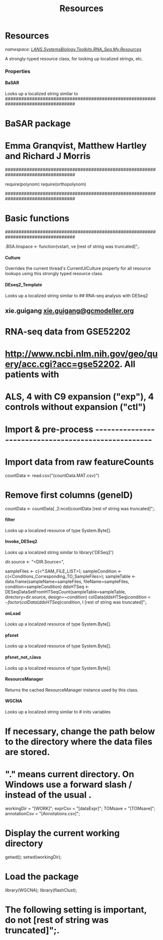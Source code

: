﻿---
title: Resources
---

# Resources
_namespace: [LANS.SystemsBiology.Toolkits.RNA_Seq.My.Resources](N-LANS.SystemsBiology.Toolkits.RNA_Seq.My.Resources.html)_

A strongly-typed resource class, for looking up localized strings, etc.




### Properties

#### BaSAR
Looks up a localized string similar to ##################################################################################
# BaSAR package 
# Emma Granqvist, Matthew Hartley and Richard J Morris
##################################################################################

require(polynom)
require(orthopolynom)

##################################################################################
# Basic functions
##################################################################################

.BSA.linspace <- function(vstart, ve [rest of string was truncated]";.
#### Culture
Overrides the current thread's CurrentUICulture property for all
 resource lookups using this strongly typed resource class.
#### DEseq2_Template
Looks up a localized string similar to ## RNA-seq analysis with DESeq2
## xie.guigang xie.guigang@gcmodeller.org

# RNA-seq data from GSE52202
# http://www.ncbi.nlm.nih.gov/geo/query/acc.cgi?acc=gse52202. All patients with
# ALS, 4 with C9 expansion ("exp"), 4 controls without expansion ("ctl")





# Import & pre-process ----------------------------------------------------

# Import data from raw featureCounts
countData <- read.csv("{countData.MAT.csv}")

# Remove first columns (geneID)
countData <- countData[ ,2:ncol(countData [rest of string was truncated]";.
#### filter
Looks up a localized resource of type System.Byte[].
#### Invoke_DESeq2
Looks up a localized string similar to library('DESeq2')

dir.source <- "<DIR.Source>",

sampleFiles <- c(<*.SAM_FILE_LIST>);
sampleCondition <- c(<Conditions_Corresponding_TO_SampleFiles>);
sampleTable <- data.frame(sampleName=sampleFiles, fileName=sampleFiles, condition=sampleCondition)
ddsHTSeq <- DESeqDataSetFromHTSeqCount(sampleTable=sampleTable, directory=dir.source, design=~condition)
colData(ddsHTSeq)$condition <- factor(colData(ddsHTSeq)$condition, l [rest of string was truncated]";.
#### onLoad
Looks up a localized resource of type System.Byte[].
#### pfsnet
Looks up a localized resource of type System.Byte[].
#### pfsnet_not_rJava
Looks up a localized resource of type System.Byte[].
#### ResourceManager
Returns the cached ResourceManager instance used by this class.
#### WGCNA
Looks up a localized string similar to # inits variables

# If necessary, change the path below to the directory where the data files are stored.
# "." means current directory. On Windows use a forward slash / instead of the usual \.
 workingDir = "[WORK]";
 exprCsv = "[dataExpr]";
 TOMsave = "[TOMsave]";
 annotationCsv = "[Annotations.csv]";
 
# Display the current working directory
getwd();
setwd(workingDir);

# Load the package
library(WGCNA);
library(flashClust);

# The following setting is important, do not [rest of string was truncated]";.
